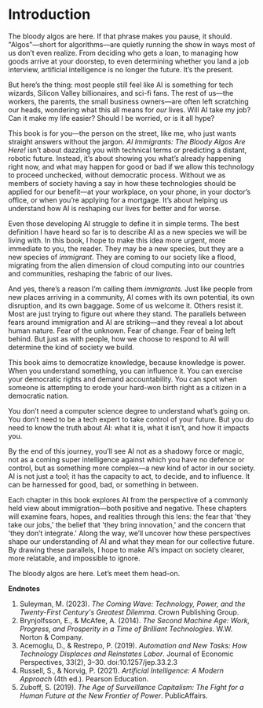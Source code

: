 

# Introduction

The bloody algos are here. If that phrase makes you pause, it should. "Algos"—short for algorithms—are quietly running the show in ways most of us don’t even realize. From deciding who gets a loan, to managing how goods arrive at your doorstep, to even determining whether you land a job interview, artificial intelligence is no longer the future. It’s the present.

But here’s the thing: most people still feel like AI is something for tech wizards, Silicon Valley billionaires, and sci-fi fans. The rest of us—the workers, the parents, the small business owners—are often left scratching our heads, wondering what this all means for *our* lives. Will AI take my job? Can it make my life easier? Should I be worried, or is it all hype?

This book is for you—the person on the street, like me, who just wants straight answers without the jargon. *AI Immigrants: The Bloody Algos Are Here!* isn’t about dazzling you with technical terms or predicting a distant, robotic future. Instead, it’s about showing you what’s already happening right now, and what may happen for good or bad if we allow this technology to proceed unchecked, without democratic process. Without we as members of society having a say in how these technologies should be applied for our benefit—at your workplace, on your phone, in your doctor’s office, or when you’re applying for a mortgage. It’s about helping us understand how AI is reshaping our lives for better and for worse.

Even those developing AI struggle to define it in simple terms. The best definition I have heard so far is to describe AI as a new species we will be living with. In this book, I hope to make this idea more urgent, more immediate to you, the reader. They may be a new species, but they are a new species of *immigrant*. They are coming to our society like a flood, migrating from the alien dimension of cloud computing into our countries and communities, reshaping the fabric of our lives.

And yes, there’s a reason I’m calling them *immigrants.* Just like people from new places arriving in a community, AI comes with its own potential, its own disruption, and its own baggage. Some of us welcome it. Others resist it. Most are just trying to figure out where they stand. The parallels between fears around immigration and AI are striking—and they reveal a lot about human nature. Fear of the unknown. Fear of change. Fear of being left behind. But just as with people, how we choose to respond to AI will determine the kind of society we build.

This book aims to democratize knowledge, because knowledge is power. When you understand something, you can influence it. You can exercise your democratic rights and demand accountability. You can spot when someone is attempting to erode your hard-won birth right as a citizen in a democratic nation.

You don’t need a computer science degree to understand what’s going on. You don’t need to be a tech expert to take control of your future. But you do need to know the truth about AI: what it is, what it isn’t, and how it impacts you.

By the end of this journey, you’ll see AI not as a shadowy force or magic, not as a coming super intelligence against which you have no defence or control, but as something more complex—a new kind of actor in our society. AI is not just a tool; it has the capacity to act, to decide, and to influence. It can be harnessed for good, bad, or something in between.

Each chapter in this book explores AI from the perspective of a commonly held view about immigration—both positive and negative. These chapters will examine fears, hopes, and realities through this lens: the fear that 'they take our jobs,' the belief that 'they bring innovation,' and the concern that 'they don’t integrate.' Along the way, we’ll uncover how these perspectives shape our understanding of AI and what they mean for our collective future. By drawing these parallels, I hope to make AI’s impact on society clearer, more relatable, and impossible to ignore. 

The bloody algos are here. Let’s meet them head-on.

**Endnotes**

1. Suleyman, M. (2023). *The Coming Wave: Technology, Power, and the Twenty-First Century's Greatest Dilemma*. Crown Publishing Group.
2. Brynjolfsson, E., & McAfee, A. (2014). *The Second Machine Age: Work, Progress, and Prosperity in a Time of Brilliant Technologies*. W.W. Norton & Company.
3. Acemoglu, D., & Restrepo, P. (2019). *Automation and New Tasks: How Technology Displaces and Reinstates Labor*. Journal of Economic Perspectives, 33(2), 3–30. doi:10.1257/jep.33.2.3
4. Russell, S., & Norvig, P. (2021). *Artificial Intelligence: A Modern Approach* (4th ed.). Pearson Education.
5. Zuboff, S. (2019). *The Age of Surveillance Capitalism: The Fight for a Human Future at the New Frontier of Power*. PublicAffairs.